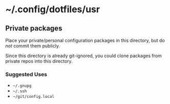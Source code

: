 # ~/.config/dotfiles/usr

## Private packages

Place your private/personal configuration packages in this directory,
but do _not_ commit them publicly.

Since this directory is already git-ignored, you could clone packages
from private repos into this directory.

### Suggested Uses
- `~/.gnupg`
- `~/.ssh`
- `~/git/config.local`

